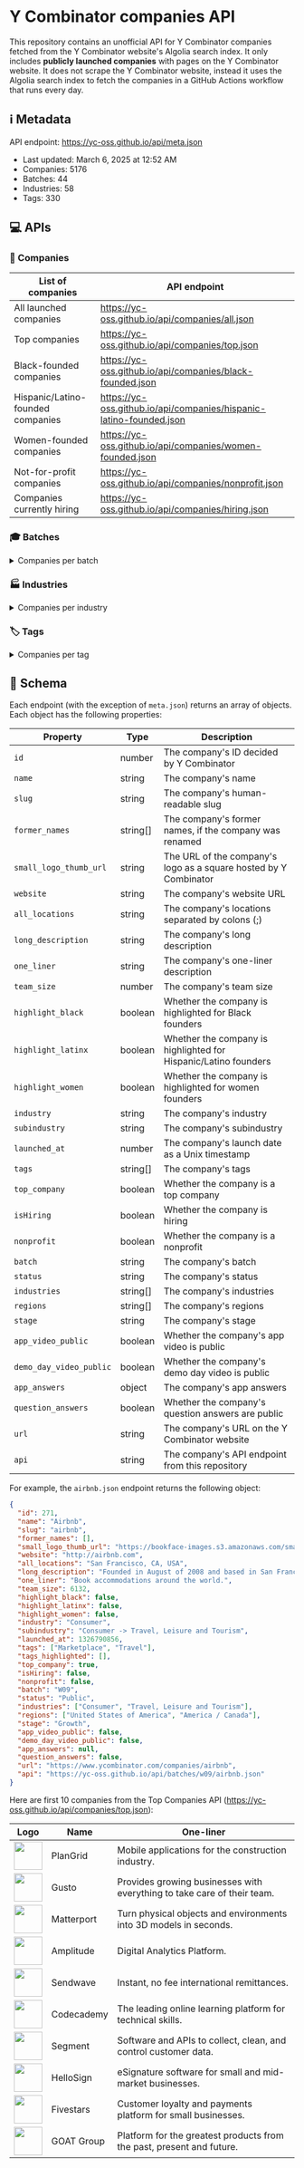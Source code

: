 # Y Combinator companies API

This repository contains an unofficial API for Y Combinator companies fetched
from the Y Combinator website's Algolia search index. It only includes
**publicly launched companies** with pages on the Y Combinator website. It does
not scrape the Y Combinator website, instead it uses the Algolia search index to
fetch the companies in a GitHub Actions workflow that runs every day.

<!--start generated readme-->

## ℹ️ Metadata

API endpoint: https://yc-oss.github.io/api/meta.json

- Last updated: March 6, 2025 at 12:52 AM
- Companies: 5176
- Batches: 44
- Industries: 58
- Tags: 330

## 💻 APIs

### 🏢 Companies

| List of companies                 | API endpoint                                                        |
| --------------------------------- | ------------------------------------------------------------------- |
| All launched companies            | https://yc-oss.github.io/api/companies/all.json                     |
| Top companies                     | https://yc-oss.github.io/api/companies/top.json                     |
| Black-founded companies           | https://yc-oss.github.io/api/companies/black-founded.json           |
| Hispanic/Latino-founded companies | https://yc-oss.github.io/api/companies/hispanic-latino-founded.json |
| Women-founded companies           | https://yc-oss.github.io/api/companies/women-founded.json           |
| Not-for-profit companies          | https://yc-oss.github.io/api/companies/nonprofit.json               |
| Companies currently hiring        | https://yc-oss.github.io/api/companies/hiring.json                  |

### 🎓 Batches

<details>
<summary>Companies per batch</summary>

| Batch       | Count | API endpoint                                          |
| ----------- | ----- | ----------------------------------------------------- |
| W25         | 164   | https://yc-oss.github.io/api/batches/w25.json         |
| X25         | 1     | https://yc-oss.github.io/api/batches/x25.json         |
| W24         | 252   | https://yc-oss.github.io/api/batches/w24.json         |
| S24         | 253   | https://yc-oss.github.io/api/batches/s24.json         |
| F24         | 95    | https://yc-oss.github.io/api/batches/f24.json         |
| W23         | 275   | https://yc-oss.github.io/api/batches/w23.json         |
| S23         | 219   | https://yc-oss.github.io/api/batches/s23.json         |
| W22         | 399   | https://yc-oss.github.io/api/batches/w22.json         |
| S22         | 236   | https://yc-oss.github.io/api/batches/s22.json         |
| W21         | 336   | https://yc-oss.github.io/api/batches/w21.json         |
| S21         | 391   | https://yc-oss.github.io/api/batches/s21.json         |
| W20         | 229   | https://yc-oss.github.io/api/batches/w20.json         |
| S20         | 208   | https://yc-oss.github.io/api/batches/s20.json         |
| S19         | 174   | https://yc-oss.github.io/api/batches/s19.json         |
| W19         | 194   | https://yc-oss.github.io/api/batches/w19.json         |
| W18         | 147   | https://yc-oss.github.io/api/batches/w18.json         |
| S18         | 131   | https://yc-oss.github.io/api/batches/s18.json         |
| S17         | 125   | https://yc-oss.github.io/api/batches/s17.json         |
| W17         | 116   | https://yc-oss.github.io/api/batches/w17.json         |
| W16         | 122   | https://yc-oss.github.io/api/batches/w16.json         |
| S16         | 102   | https://yc-oss.github.io/api/batches/s16.json         |
| W15         | 111   | https://yc-oss.github.io/api/batches/w15.json         |
| S15         | 105   | https://yc-oss.github.io/api/batches/s15.json         |
| W14         | 74    | https://yc-oss.github.io/api/batches/w14.json         |
| S14         | 80    | https://yc-oss.github.io/api/batches/s14.json         |
| W13         | 46    | https://yc-oss.github.io/api/batches/w13.json         |
| S13         | 52    | https://yc-oss.github.io/api/batches/s13.json         |
| W12         | 66    | https://yc-oss.github.io/api/batches/w12.json         |
| S12         | 83    | https://yc-oss.github.io/api/batches/s12.json         |
| S11         | 60    | https://yc-oss.github.io/api/batches/s11.json         |
| W11         | 45    | https://yc-oss.github.io/api/batches/w11.json         |
| S10         | 36    | https://yc-oss.github.io/api/batches/s10.json         |
| W10         | 27    | https://yc-oss.github.io/api/batches/w10.json         |
| S09         | 26    | https://yc-oss.github.io/api/batches/s09.json         |
| W09         | 16    | https://yc-oss.github.io/api/batches/w09.json         |
| S08         | 22    | https://yc-oss.github.io/api/batches/s08.json         |
| W08         | 21    | https://yc-oss.github.io/api/batches/w08.json         |
| S07         | 19    | https://yc-oss.github.io/api/batches/s07.json         |
| W07         | 13    | https://yc-oss.github.io/api/batches/w07.json         |
| S06         | 11    | https://yc-oss.github.io/api/batches/s06.json         |
| W06         | 7     | https://yc-oss.github.io/api/batches/w06.json         |
| S05         | 8     | https://yc-oss.github.io/api/batches/s05.json         |
| IK12        | 76    | https://yc-oss.github.io/api/batches/ik12.json        |
| Unspecified | 3     | https://yc-oss.github.io/api/batches/unspecified.json |

</details>

### 🏭 Industries

<details>
<summary>Companies per industry</summary>

| Industry                        | Count | API endpoint                                                                |
| ------------------------------- | ----- | --------------------------------------------------------------------------- |
| Agriculture                     | 28    | https://yc-oss.github.io/api/industries/agriculture.json                    |
| Analytics                       | 117   | https://yc-oss.github.io/api/industries/analytics.json                      |
| Apparel and Cosmetics           | 49    | https://yc-oss.github.io/api/industries/apparel-and-cosmetics.json          |
| Asset Management                | 49    | https://yc-oss.github.io/api/industries/asset-management.json               |
| Automotive                      | 20    | https://yc-oss.github.io/api/industries/automotive.json                     |
| Aviation and Space              | 51    | https://yc-oss.github.io/api/industries/aviation-and-space.json             |
| B2B                             | 2482  | https://yc-oss.github.io/api/industries/b2b.json                            |
| Banking and Exchange            | 73    | https://yc-oss.github.io/api/industries/banking-and-exchange.json           |
| Climate                         | 55    | https://yc-oss.github.io/api/industries/climate.json                        |
| Construction                    | 42    | https://yc-oss.github.io/api/industries/construction.json                   |
| Consumer                        | 817   | https://yc-oss.github.io/api/industries/consumer.json                       |
| Consumer Electronics            | 38    | https://yc-oss.github.io/api/industries/consumer-electronics.json           |
| Consumer Finance                | 79    | https://yc-oss.github.io/api/industries/consumer-finance.json               |
| Consumer Health and Wellness    | 111   | https://yc-oss.github.io/api/industries/consumer-health-and-wellness.json   |
| Content                         | 107   | https://yc-oss.github.io/api/industries/content.json                        |
| Credit and Lending              | 71    | https://yc-oss.github.io/api/industries/credit-and-lending.json             |
| Diagnostics                     | 53    | https://yc-oss.github.io/api/industries/diagnostics.json                    |
| Drones                          | 18    | https://yc-oss.github.io/api/industries/drones.json                         |
| Drug Discovery and Delivery     | 46    | https://yc-oss.github.io/api/industries/drug-discovery-and-delivery.json    |
| Education                       | 196   | https://yc-oss.github.io/api/industries/education.json                      |
| Energy                          | 36    | https://yc-oss.github.io/api/industries/energy.json                         |
| Engineering, Product and Design | 521   | https://yc-oss.github.io/api/industries/engineering-product-and-design.json |
| Finance and Accounting          | 114   | https://yc-oss.github.io/api/industries/finance-and-accounting.json         |
| Fintech                         | 579   | https://yc-oss.github.io/api/industries/fintech.json                        |
| Food and Beverage               | 95    | https://yc-oss.github.io/api/industries/food-and-beverage.json              |
| Gaming                          | 68    | https://yc-oss.github.io/api/industries/gaming.json                         |
| Government                      | 38    | https://yc-oss.github.io/api/industries/government.json                     |
| Healthcare                      | 611   | https://yc-oss.github.io/api/industries/healthcare.json                     |
| Healthcare IT                   | 124   | https://yc-oss.github.io/api/industries/healthcare-it.json                  |
| Healthcare Services             | 67    | https://yc-oss.github.io/api/industries/healthcare-services.json            |
| Home and Personal               | 129   | https://yc-oss.github.io/api/industries/home-and-personal.json              |
| Housing and Real Estate         | 79    | https://yc-oss.github.io/api/industries/housing-and-real-estate.json        |
| Human Resources                 | 84    | https://yc-oss.github.io/api/industries/human-resources.json                |
| Industrial Bio                  | 32    | https://yc-oss.github.io/api/industries/industrial-bio.json                 |
| Industrials                     | 294   | https://yc-oss.github.io/api/industries/industrials.json                    |
| Infrastructure                  | 222   | https://yc-oss.github.io/api/industries/infrastructure.json                 |
| Insurance                       | 46    | https://yc-oss.github.io/api/industries/insurance.json                      |
| Job and Career Services         | 17    | https://yc-oss.github.io/api/industries/job-and-career-services.json        |
| Legal                           | 36    | https://yc-oss.github.io/api/industries/legal.json                          |
| Manufacturing and Robotics      | 71    | https://yc-oss.github.io/api/industries/manufacturing-and-robotics.json     |
| Marketing                       | 141   | https://yc-oss.github.io/api/industries/marketing.json                      |
| Medical Devices                 | 43    | https://yc-oss.github.io/api/industries/medical-devices.json                |
| Office Management               | 25    | https://yc-oss.github.io/api/industries/office-management.json              |
| Operations                      | 119   | https://yc-oss.github.io/api/industries/operations.json                     |
| Payments                        | 117   | https://yc-oss.github.io/api/industries/payments.json                       |
| Productivity                    | 197   | https://yc-oss.github.io/api/industries/productivity.json                   |
| Real Estate and Construction    | 140   | https://yc-oss.github.io/api/industries/real-estate-and-construction.json   |
| Recruiting and Talent           | 70    | https://yc-oss.github.io/api/industries/recruiting-and-talent.json          |
| Retail                          | 125   | https://yc-oss.github.io/api/industries/retail.json                         |
| Sales                           | 121   | https://yc-oss.github.io/api/industries/sales.json                          |
| Security                        | 91    | https://yc-oss.github.io/api/industries/security.json                       |
| Social                          | 112   | https://yc-oss.github.io/api/industries/social.json                         |
| Supply Chain and Logistics      | 119   | https://yc-oss.github.io/api/industries/supply-chain-and-logistics.json     |
| Therapeutics                    | 64    | https://yc-oss.github.io/api/industries/therapeutics.json                   |
| Transportation Services         | 26    | https://yc-oss.github.io/api/industries/transportation-services.json        |
| Travel, Leisure and Tourism     | 32    | https://yc-oss.github.io/api/industries/travel-leisure-and-tourism.json     |
| Unspecified                     | 19    | https://yc-oss.github.io/api/industries/unspecified.json                    |
| Virtual and Augmented Reality   | 23    | https://yc-oss.github.io/api/industries/virtual-and-augmented-reality.json  |

</details>

### 🏷️ Tags

<details>
<summary>Companies per tag</summary>

| Tag                                                    | Count | API endpoint                                                                                 |
| ------------------------------------------------------ | ----- | -------------------------------------------------------------------------------------------- |
| 3D Printed Foods                                       | 1     | https://yc-oss.github.io/api/tags/3d-printed-foods.json                                      |
| 3D Printing                                            | 9     | https://yc-oss.github.io/api/tags/3d-printing.json                                           |
| Advanced Materials                                     | 4     | https://yc-oss.github.io/api/tags/advanced-materials.json                                    |
| Advertising                                            | 30    | https://yc-oss.github.io/api/tags/advertising.json                                           |
| Aerospace                                              | 30    | https://yc-oss.github.io/api/tags/aerospace.json                                             |
| Agriculture                                            | 31    | https://yc-oss.github.io/api/tags/agriculture.json                                           |
| AI                                                     | 540   | https://yc-oss.github.io/api/tags/ai.json                                                    |
| AI Assistant                                           | 121   | https://yc-oss.github.io/api/tags/ai-assistant.json                                          |
| AI-Enhanced Learning                                   | 43    | https://yc-oss.github.io/api/tags/ai-enhanced-learning.json                                  |
| AI-powered Drug Discovery                              | 36    | https://yc-oss.github.io/api/tags/ai-powered-drug-discovery.json                             |
| AIOps                                                  | 44    | https://yc-oss.github.io/api/tags/aiops.json                                                 |
| Air Taxis                                              | 5     | https://yc-oss.github.io/api/tags/air-taxis.json                                             |
| Airlines                                               | 3     | https://yc-oss.github.io/api/tags/airlines.json                                              |
| Airplanes                                              | 11    | https://yc-oss.github.io/api/tags/airplanes.json                                             |
| Alternative Battery Tech                               | 2     | https://yc-oss.github.io/api/tags/alternative-battery-tech.json                              |
| Alternative Fuels                                      | 1     | https://yc-oss.github.io/api/tags/alternative-fuels.json                                     |
| Analytics                                              | 177   | https://yc-oss.github.io/api/tags/analytics.json                                             |
| Anti-Aging                                             | 7     | https://yc-oss.github.io/api/tags/anti-aging.json                                            |
| API                                                    | 144   | https://yc-oss.github.io/api/tags/api.json                                                   |
| APIs                                                   | 6     | https://yc-oss.github.io/api/tags/apis.json                                                  |
| Apparel                                                | 4     | https://yc-oss.github.io/api/tags/apparel.json                                               |
| AR                                                     | 5     | https://yc-oss.github.io/api/tags/ar.json                                                    |
| Architecture                                           | 3     | https://yc-oss.github.io/api/tags/architecture.json                                          |
| Art Trading Platforms                                  | 2     | https://yc-oss.github.io/api/tags/art-trading-platforms.json                                 |
| Artificial Intelligence                                | 662   | https://yc-oss.github.io/api/tags/artificial-intelligence.json                               |
| Assistive Tech                                         | 7     | https://yc-oss.github.io/api/tags/assistive-tech.json                                        |
| Augmented Reality                                      | 20    | https://yc-oss.github.io/api/tags/augmented-reality.json                                     |
| Auto Commerce                                          | 6     | https://yc-oss.github.io/api/tags/auto-commerce.json                                         |
| Automation                                             | 62    | https://yc-oss.github.io/api/tags/automation.json                                            |
| Automotive                                             | 18    | https://yc-oss.github.io/api/tags/automotive.json                                            |
| Autonomous Delivery                                    | 10    | https://yc-oss.github.io/api/tags/autonomous-delivery.json                                   |
| Autonomous Trucking                                    | 12    | https://yc-oss.github.io/api/tags/autonomous-trucking.json                                   |
| B2B                                                    | 1001  | https://yc-oss.github.io/api/tags/b2b.json                                                   |
| Banking as a Service                                   | 25    | https://yc-oss.github.io/api/tags/banking-as-a-service.json                                  |
| Batteryless IoT Sensors                                | 1     | https://yc-oss.github.io/api/tags/batteryless-iot-sensors.json                               |
| Beauty                                                 | 10    | https://yc-oss.github.io/api/tags/beauty.json                                                |
| Big Data                                               | 24    | https://yc-oss.github.io/api/tags/big-data.json                                              |
| Billing                                                | 7     | https://yc-oss.github.io/api/tags/billing.json                                               |
| Biometrics                                             | 6     | https://yc-oss.github.io/api/tags/biometrics.json                                            |
| Bioplastic                                             | 3     | https://yc-oss.github.io/api/tags/bioplastic.json                                            |
| Biotech                                                | 127   | https://yc-oss.github.io/api/tags/biotech.json                                               |
| Biotechnology                                          | 10    | https://yc-oss.github.io/api/tags/biotechnology.json                                         |
| Blockchain                                             | 2     | https://yc-oss.github.io/api/tags/blockchain.json                                            |
| Booking                                                | 2     | https://yc-oss.github.io/api/tags/booking.json                                               |
| Calendar                                               | 7     | https://yc-oss.github.io/api/tags/calendar.json                                              |
| Call Center                                            | 6     | https://yc-oss.github.io/api/tags/call-center.json                                           |
| Cannabis                                               | 7     | https://yc-oss.github.io/api/tags/cannabis.json                                              |
| Carbon Capture and Removal                             | 14    | https://yc-oss.github.io/api/tags/carbon-capture-and-removal.json                            |
| Careers                                                | 4     | https://yc-oss.github.io/api/tags/careers.json                                               |
| Cashierless Checkout                                   | 5     | https://yc-oss.github.io/api/tags/cashierless-checkout.json                                  |
| Cell Therapy                                           | 5     | https://yc-oss.github.io/api/tags/cell-therapy.json                                          |
| Cellular Agriculture                                   | 6     | https://yc-oss.github.io/api/tags/cellular-agriculture.json                                  |
| Chat                                                   | 3     | https://yc-oss.github.io/api/tags/chat.json                                                  |
| Chatbot                                                | 7     | https://yc-oss.github.io/api/tags/chatbot.json                                               |
| Chatbots                                               | 2     | https://yc-oss.github.io/api/tags/chatbots.json                                              |
| China                                                  | 3     | https://yc-oss.github.io/api/tags/china.json                                                 |
| Civic Tech                                             | 9     | https://yc-oss.github.io/api/tags/civic-tech.json                                            |
| Clean Meat                                             | 1     | https://yc-oss.github.io/api/tags/clean-meat.json                                            |
| Climate                                                | 159   | https://yc-oss.github.io/api/tags/climate.json                                               |
| ClimateTech                                            | 33    | https://yc-oss.github.io/api/tags/climatetech.json                                           |
| Cloud Computing                                        | 38    | https://yc-oss.github.io/api/tags/cloud-computing.json                                       |
| Cloud Gaming                                           | 3     | https://yc-oss.github.io/api/tags/cloud-gaming.json                                          |
| Cloud Workload Protection                              | 5     | https://yc-oss.github.io/api/tags/cloud-workload-protection.json                             |
| Coding Bootcamps                                       | 2     | https://yc-oss.github.io/api/tags/coding-bootcamps.json                                      |
| Collaboration                                          | 48    | https://yc-oss.github.io/api/tags/collaboration.json                                         |
| Commercial Space Launch                                | 8     | https://yc-oss.github.io/api/tags/commercial-space-launch.json                               |
| Community                                              | 62    | https://yc-oss.github.io/api/tags/community.json                                             |
| Compliance                                             | 61    | https://yc-oss.github.io/api/tags/compliance.json                                            |
| Computational Storage                                  | 1     | https://yc-oss.github.io/api/tags/computational-storage.json                                 |
| Computer Vision                                        | 67    | https://yc-oss.github.io/api/tags/computer-vision.json                                       |
| Construction                                           | 63    | https://yc-oss.github.io/api/tags/construction.json                                          |
| Consumer                                               | 192   | https://yc-oss.github.io/api/tags/consumer.json                                              |
| Consumer Finance                                       | 21    | https://yc-oss.github.io/api/tags/consumer-finance.json                                      |
| Consumer Health Services                               | 101   | https://yc-oss.github.io/api/tags/consumer-health-services.json                              |
| Consumer Products                                      | 11    | https://yc-oss.github.io/api/tags/consumer-products.json                                     |
| Conversational AI                                      | 33    | https://yc-oss.github.io/api/tags/conversational-ai.json                                     |
| Conversational Banking                                 | 2     | https://yc-oss.github.io/api/tags/conversational-banking.json                                |
| COVID-19                                               | 4     | https://yc-oss.github.io/api/tags/covid-19.json                                              |
| Creator Economy                                        | 28    | https://yc-oss.github.io/api/tags/creator-economy.json                                       |
| CRISPR                                                 | 3     | https://yc-oss.github.io/api/tags/crispr.json                                                |
| CRM                                                    | 16    | https://yc-oss.github.io/api/tags/crm.json                                                   |
| Crowdfunding                                           | 10    | https://yc-oss.github.io/api/tags/crowdfunding.json                                          |
| Crowdsourcing                                          | 3     | https://yc-oss.github.io/api/tags/crowdsourcing.json                                         |
| Crypto / Web3                                          | 93    | https://yc-oss.github.io/api/tags/crypto-web3.json                                           |
| Cryptocurrency                                         | 7     | https://yc-oss.github.io/api/tags/cryptocurrency.json                                        |
| Cryptography                                           | 3     | https://yc-oss.github.io/api/tags/cryptography.json                                          |
| Cultivated Meat                                        | 2     | https://yc-oss.github.io/api/tags/cultivated-meat.json                                       |
| Culture                                                | 2     | https://yc-oss.github.io/api/tags/culture.json                                               |
| Cultured Meat                                          | 3     | https://yc-oss.github.io/api/tags/cultured-meat.json                                         |
| Customer Service                                       | 19    | https://yc-oss.github.io/api/tags/customer-service.json                                      |
| Customer Success                                       | 26    | https://yc-oss.github.io/api/tags/customer-success.json                                      |
| Customer Support                                       | 33    | https://yc-oss.github.io/api/tags/customer-support.json                                      |
| Customization                                          | 2     | https://yc-oss.github.io/api/tags/customization.json                                         |
| Cyber Insurance                                        | 1     | https://yc-oss.github.io/api/tags/cyber-insurance.json                                       |
| Cybersecurity                                          | 31    | https://yc-oss.github.io/api/tags/cybersecurity.json                                         |
| DAO                                                    | 4     | https://yc-oss.github.io/api/tags/dao.json                                                   |
| Data Engineering                                       | 90    | https://yc-oss.github.io/api/tags/data-engineering.json                                      |
| Data Labeling                                          | 10    | https://yc-oss.github.io/api/tags/data-labeling.json                                         |
| Data Science                                           | 29    | https://yc-oss.github.io/api/tags/data-science.json                                          |
| Data Visualization                                     | 32    | https://yc-oss.github.io/api/tags/data-visualization.json                                    |
| Databases                                              | 28    | https://yc-oss.github.io/api/tags/databases.json                                             |
| Dating                                                 | 7     | https://yc-oss.github.io/api/tags/dating.json                                                |
| Deep Learning                                          | 40    | https://yc-oss.github.io/api/tags/deep-learning.json                                         |
| Deepfake Detection                                     | 1     | https://yc-oss.github.io/api/tags/deepfake-detection.json                                    |
| DeFi                                                   | 15    | https://yc-oss.github.io/api/tags/defi.json                                                  |
| Delivery                                               | 54    | https://yc-oss.github.io/api/tags/delivery.json                                              |
| Dental                                                 | 5     | https://yc-oss.github.io/api/tags/dental.json                                                |
| Design                                                 | 23    | https://yc-oss.github.io/api/tags/design.json                                                |
| Design Tools                                           | 59    | https://yc-oss.github.io/api/tags/design-tools.json                                          |
| Developer Tools                                        | 492   | https://yc-oss.github.io/api/tags/developer-tools.json                                       |
| DevOps                                                 | 45    | https://yc-oss.github.io/api/tags/devops.json                                                |
| DevSecOps                                              | 31    | https://yc-oss.github.io/api/tags/devsecops.json                                             |
| Diagnostics                                            | 32    | https://yc-oss.github.io/api/tags/diagnostics.json                                           |
| Digital Freight Brokerage                              | 2     | https://yc-oss.github.io/api/tags/digital-freight-brokerage.json                             |
| Digital Health                                         | 102   | https://yc-oss.github.io/api/tags/digital-health.json                                        |
| Diversity & Inclusion                                  | 5     | https://yc-oss.github.io/api/tags/diversity-and-inclusion.json                               |
| Documents                                              | 32    | https://yc-oss.github.io/api/tags/documents.json                                             |
| Drones                                                 | 21    | https://yc-oss.github.io/api/tags/drones.json                                                |
| Drug Delivery                                          | 6     | https://yc-oss.github.io/api/tags/drug-delivery.json                                         |
| Drug discovery                                         | 31    | https://yc-oss.github.io/api/tags/drug-discovery.json                                        |
| E-Commerce                                             | 45    | https://yc-oss.github.io/api/tags/e-commerce.json                                            |
| Edge Computing Semiconductors                          | 3     | https://yc-oss.github.io/api/tags/edge-computing-semiconductors.json                         |
| Edtech                                                 | 17    | https://yc-oss.github.io/api/tags/edtech.json                                                |
| Education                                              | 174   | https://yc-oss.github.io/api/tags/education.json                                             |
| eLearning                                              | 49    | https://yc-oss.github.io/api/tags/elearning.json                                             |
| Election Tech                                          | 2     | https://yc-oss.github.io/api/tags/election-tech.json                                         |
| Electric Vehicles                                      | 24    | https://yc-oss.github.io/api/tags/electric-vehicles.json                                     |
| Electronics                                            | 7     | https://yc-oss.github.io/api/tags/electronics.json                                           |
| Email                                                  | 24    | https://yc-oss.github.io/api/tags/email.json                                                 |
| Emerging Markets                                       | 8     | https://yc-oss.github.io/api/tags/emerging-markets.json                                      |
| Energy                                                 | 33    | https://yc-oss.github.io/api/tags/energy.json                                                |
| Energy Storage                                         | 13    | https://yc-oss.github.io/api/tags/energy-storage.json                                        |
| Enterprise                                             | 104   | https://yc-oss.github.io/api/tags/enterprise.json                                            |
| Enterprise Software                                    | 87    | https://yc-oss.github.io/api/tags/enterprise-software.json                                   |
| Entertainment                                          | 47    | https://yc-oss.github.io/api/tags/entertainment.json                                         |
| eSports                                                | 4     | https://yc-oss.github.io/api/tags/esports.json                                               |
| Fashion                                                | 21    | https://yc-oss.github.io/api/tags/fashion.json                                               |
| Feedback                                               | 7     | https://yc-oss.github.io/api/tags/feedback.json                                              |
| Femtech                                                | 6     | https://yc-oss.github.io/api/tags/femtech.json                                               |
| Fertility Tech                                         | 8     | https://yc-oss.github.io/api/tags/fertility-tech.json                                        |
| Finance                                                | 72    | https://yc-oss.github.io/api/tags/finance.json                                               |
| FinOps                                                 | 29    | https://yc-oss.github.io/api/tags/finops.json                                                |
| Fintech                                                | 688   | https://yc-oss.github.io/api/tags/fintech.json                                               |
| Fitness                                                | 19    | https://yc-oss.github.io/api/tags/fitness.json                                               |
| Food                                                   | 7     | https://yc-oss.github.io/api/tags/food.json                                                  |
| Food & Beverage                                        | 25    | https://yc-oss.github.io/api/tags/food-and-beverage.json                                     |
| Food Service Robots & Machines                         | 10    | https://yc-oss.github.io/api/tags/food-service-robots-and-machines.json                      |
| Food Tech                                              | 49    | https://yc-oss.github.io/api/tags/food-tech.json                                             |
| Fraud Detection                                        | 8     | https://yc-oss.github.io/api/tags/fraud-detection.json                                       |
| Fraud Prevention                                       | 5     | https://yc-oss.github.io/api/tags/fraud-prevention.json                                      |
| Fundraising                                            | 3     | https://yc-oss.github.io/api/tags/fundraising.json                                           |
| Furniture                                              | 7     | https://yc-oss.github.io/api/tags/furniture.json                                             |
| Fusion Energy                                          | 2     | https://yc-oss.github.io/api/tags/fusion-energy.json                                         |
| Gaming                                                 | 84    | https://yc-oss.github.io/api/tags/gaming.json                                                |
| Gardening                                              | 2     | https://yc-oss.github.io/api/tags/gardening.json                                             |
| Gene Therapy                                           | 14    | https://yc-oss.github.io/api/tags/gene-therapy.json                                          |
| Generative AI                                          | 269   | https://yc-oss.github.io/api/tags/generative-ai.json                                         |
| Genetic Engineering                                    | 3     | https://yc-oss.github.io/api/tags/genetic-engineering.json                                   |
| Genomics                                               | 27    | https://yc-oss.github.io/api/tags/genomics.json                                              |
| Geographic Information System                          | 4     | https://yc-oss.github.io/api/tags/geographic-information-system.json                         |
| Ghost Kitchens                                         | 11    | https://yc-oss.github.io/api/tags/ghost-kitchens.json                                        |
| GovTech                                                | 43    | https://yc-oss.github.io/api/tags/govtech.json                                               |
| GraphQL                                                | 3     | https://yc-oss.github.io/api/tags/graphql.json                                               |
| Grocery                                                | 29    | https://yc-oss.github.io/api/tags/grocery.json                                               |
| Hard Tech                                              | 81    | https://yc-oss.github.io/api/tags/hard-tech.json                                             |
| Hardware                                               | 108   | https://yc-oss.github.io/api/tags/hardware.json                                              |
| Health & Wellness                                      | 36    | https://yc-oss.github.io/api/tags/health-and-wellness.json                                   |
| Health Insurance                                       | 26    | https://yc-oss.github.io/api/tags/health-insurance.json                                      |
| Health Tech                                            | 164   | https://yc-oss.github.io/api/tags/health-tech.json                                           |
| Healthcare                                             | 189   | https://yc-oss.github.io/api/tags/healthcare.json                                            |
| Healthcare IT                                          | 27    | https://yc-oss.github.io/api/tags/healthcare-it.json                                         |
| Home Automation                                        | 3     | https://yc-oss.github.io/api/tags/home-automation.json                                       |
| Home Services                                          | 7     | https://yc-oss.github.io/api/tags/home-services.json                                         |
| Housing                                                | 19    | https://yc-oss.github.io/api/tags/housing.json                                               |
| HR Tech                                                | 69    | https://yc-oss.github.io/api/tags/hr-tech.json                                               |
| Human Resources                                        | 21    | https://yc-oss.github.io/api/tags/human-resources.json                                       |
| Hydrogen Energy                                        | 3     | https://yc-oss.github.io/api/tags/hydrogen-energy.json                                       |
| Identity                                               | 15    | https://yc-oss.github.io/api/tags/identity.json                                              |
| Immigration                                            | 5     | https://yc-oss.github.io/api/tags/immigration.json                                           |
| Income Share Agreements                                | 4     | https://yc-oss.github.io/api/tags/income-share-agreements.json                               |
| India                                                  | 38    | https://yc-oss.github.io/api/tags/india.json                                                 |
| Indoor Mapping                                         | 3     | https://yc-oss.github.io/api/tags/indoor-mapping.json                                        |
| Industrial                                             | 11    | https://yc-oss.github.io/api/tags/industrial.json                                            |
| Industrial Workplace Safety                            | 4     | https://yc-oss.github.io/api/tags/industrial-workplace-safety.json                           |
| Infrastructure                                         | 73    | https://yc-oss.github.io/api/tags/infrastructure.json                                        |
| Insurance                                              | 66    | https://yc-oss.github.io/api/tags/insurance.json                                             |
| International                                          | 7     | https://yc-oss.github.io/api/tags/international.json                                         |
| Investing                                              | 51    | https://yc-oss.github.io/api/tags/investing.json                                             |
| Investments                                            | 7     | https://yc-oss.github.io/api/tags/investments.json                                           |
| IoT                                                    | 45    | https://yc-oss.github.io/api/tags/iot.json                                                   |
| IoT Security                                           | 1     | https://yc-oss.github.io/api/tags/iot-security.json                                          |
| Kids                                                   | 9     | https://yc-oss.github.io/api/tags/kids.json                                                  |
| Kubernetes                                             | 15    | https://yc-oss.github.io/api/tags/kubernetes.json                                            |
| Lab-on-a-chip                                          | 1     | https://yc-oss.github.io/api/tags/lab-on-a-chip.json                                         |
| Latin America                                          | 21    | https://yc-oss.github.io/api/tags/latin-america.json                                         |
| Legal                                                  | 25    | https://yc-oss.github.io/api/tags/legal.json                                                 |
| LegalTech                                              | 45    | https://yc-oss.github.io/api/tags/legaltech.json                                             |
| Lending                                                | 18    | https://yc-oss.github.io/api/tags/lending.json                                               |
| Lidar                                                  | 1     | https://yc-oss.github.io/api/tags/lidar.json                                                 |
| Live                                                   | 5     | https://yc-oss.github.io/api/tags/live.json                                                  |
| Location-based                                         | 3     | https://yc-oss.github.io/api/tags/location-based.json                                        |
| Logistics                                              | 111   | https://yc-oss.github.io/api/tags/logistics.json                                             |
| Machine Learning                                       | 229   | https://yc-oss.github.io/api/tags/machine-learning.json                                      |
| Manufacturing                                          | 57    | https://yc-oss.github.io/api/tags/manufacturing.json                                         |
| Maritime                                               | 2     | https://yc-oss.github.io/api/tags/maritime.json                                              |
| Market Research                                        | 13    | https://yc-oss.github.io/api/tags/market-research.json                                       |
| Marketing                                              | 73    | https://yc-oss.github.io/api/tags/marketing.json                                             |
| Marketplace                                            | 307   | https://yc-oss.github.io/api/tags/marketplace.json                                           |
| Media                                                  | 39    | https://yc-oss.github.io/api/tags/media.json                                                 |
| Medical Devices                                        | 67    | https://yc-oss.github.io/api/tags/medical-devices.json                                       |
| Medical Robotics                                       | 4     | https://yc-oss.github.io/api/tags/medical-robotics.json                                      |
| Mental Health                                          | 10    | https://yc-oss.github.io/api/tags/mental-health.json                                         |
| Mental Health Tech                                     | 41    | https://yc-oss.github.io/api/tags/mental-health-tech.json                                    |
| Messaging                                              | 44    | https://yc-oss.github.io/api/tags/messaging.json                                             |
| Metaverse                                              | 8     | https://yc-oss.github.io/api/tags/metaverse.json                                             |
| Microfluidics                                          | 5     | https://yc-oss.github.io/api/tags/microfluidics.json                                         |
| Microinsurance                                         | 3     | https://yc-oss.github.io/api/tags/microinsurance.json                                        |
| Mining                                                 | 4     | https://yc-oss.github.io/api/tags/mining.json                                                |
| ML                                                     | 12    | https://yc-oss.github.io/api/tags/ml.json                                                    |
| Mobility                                               | 11    | https://yc-oss.github.io/api/tags/mobility.json                                              |
| Monitoring                                             | 9     | https://yc-oss.github.io/api/tags/monitoring.json                                            |
| Music                                                  | 21    | https://yc-oss.github.io/api/tags/music.json                                                 |
| Nanomedicine                                           | 5     | https://yc-oss.github.io/api/tags/nanomedicine.json                                          |
| Nanosensors                                            | 4     | https://yc-oss.github.io/api/tags/nanosensors.json                                           |
| Nanotechnology                                         | 10    | https://yc-oss.github.io/api/tags/nanotechnology.json                                        |
| Navigation                                             | 2     | https://yc-oss.github.io/api/tags/navigation.json                                            |
| Neobank                                                | 48    | https://yc-oss.github.io/api/tags/neobank.json                                               |
| Networks                                               | 3     | https://yc-oss.github.io/api/tags/networks.json                                              |
| Neurotechnology                                        | 14    | https://yc-oss.github.io/api/tags/neurotechnology.json                                       |
| Next-gen Network Security                              | 5     | https://yc-oss.github.io/api/tags/next-gen-network-security.json                             |
| NFT                                                    | 5     | https://yc-oss.github.io/api/tags/nft.json                                                   |
| NLP                                                    | 24    | https://yc-oss.github.io/api/tags/nlp.json                                                   |
| No-code                                                | 27    | https://yc-oss.github.io/api/tags/no-code.json                                               |
| Nonprofit                                              | 27    | https://yc-oss.github.io/api/tags/nonprofit.json                                             |
| Note-taking                                            | 6     | https://yc-oss.github.io/api/tags/note-taking.json                                           |
| Notifications                                          | 2     | https://yc-oss.github.io/api/tags/notifications.json                                         |
| Oncology                                               | 20    | https://yc-oss.github.io/api/tags/oncology.json                                              |
| Open Source                                            | 154   | https://yc-oss.github.io/api/tags/open-source.json                                           |
| Operations                                             | 23    | https://yc-oss.github.io/api/tags/operations.json                                            |
| Payments                                               | 135   | https://yc-oss.github.io/api/tags/payments.json                                              |
| Payroll                                                | 15    | https://yc-oss.github.io/api/tags/payroll.json                                               |
| Pediatrics                                             | 3     | https://yc-oss.github.io/api/tags/pediatrics.json                                            |
| Personalization                                        | 7     | https://yc-oss.github.io/api/tags/personalization.json                                       |
| Plant-based Meat                                       | 2     | https://yc-oss.github.io/api/tags/plant-based-meat.json                                      |
| Podcasts                                               | 8     | https://yc-oss.github.io/api/tags/podcasts.json                                              |
| Primary Care                                           | 8     | https://yc-oss.github.io/api/tags/primary-care.json                                          |
| Privacy                                                | 16    | https://yc-oss.github.io/api/tags/privacy.json                                               |
| Procurement                                            | 13    | https://yc-oss.github.io/api/tags/procurement.json                                           |
| Productivity                                           | 139   | https://yc-oss.github.io/api/tags/productivity.json                                          |
| Proptech                                               | 86    | https://yc-oss.github.io/api/tags/proptech.json                                              |
| Psychedelics                                           | 2     | https://yc-oss.github.io/api/tags/psychedelics.json                                          |
| Quantum Computing                                      | 4     | https://yc-oss.github.io/api/tags/quantum-computing.json                                     |
| Radar                                                  | 2     | https://yc-oss.github.io/api/tags/radar.json                                                 |
| Real Estate                                            | 75    | https://yc-oss.github.io/api/tags/real-estate.json                                           |
| Recommendation System                                  | 4     | https://yc-oss.github.io/api/tags/recommendation-system.json                                 |
| Recruiting                                             | 60    | https://yc-oss.github.io/api/tags/recruiting.json                                            |
| Referrals                                              | 2     | https://yc-oss.github.io/api/tags/referrals.json                                             |
| Regtech                                                | 14    | https://yc-oss.github.io/api/tags/regtech.json                                               |
| Reinforcement Learning                                 | 11    | https://yc-oss.github.io/api/tags/reinforcement-learning.json                                |
| Remittances                                            | 4     | https://yc-oss.github.io/api/tags/remittances.json                                           |
| Remote                                                 | 7     | https://yc-oss.github.io/api/tags/remote.json                                                |
| Remote Work                                            | 18    | https://yc-oss.github.io/api/tags/remote-work.json                                           |
| Renewable Energy                                       | 16    | https://yc-oss.github.io/api/tags/renewable-energy.json                                      |
| Restaurant Tech                                        | 10    | https://yc-oss.github.io/api/tags/restaurant-tech.json                                       |
| Retail                                                 | 48    | https://yc-oss.github.io/api/tags/retail.json                                                |
| Retail Tech                                            | 20    | https://yc-oss.github.io/api/tags/retail-tech.json                                           |
| Reviews                                                | 3     | https://yc-oss.github.io/api/tags/reviews.json                                               |
| Ridesharing                                            | 3     | https://yc-oss.github.io/api/tags/ridesharing.json                                           |
| Robotic Process Automation                             | 25    | https://yc-oss.github.io/api/tags/robotic-process-automation.json                            |
| Robotic Surgery                                        | 2     | https://yc-oss.github.io/api/tags/robotic-surgery.json                                       |
| Robotics                                               | 71    | https://yc-oss.github.io/api/tags/robotics.json                                              |
| Rocketry                                               | 3     | https://yc-oss.github.io/api/tags/rocketry.json                                              |
| SaaS                                                   | 1086  | https://yc-oss.github.io/api/tags/saas.json                                                  |
| Sales                                                  | 99    | https://yc-oss.github.io/api/tags/sales.json                                                 |
| Sales Enablement                                       | 32    | https://yc-oss.github.io/api/tags/sales-enablement.json                                      |
| Satellites                                             | 19    | https://yc-oss.github.io/api/tags/satellites.json                                            |
| Scheduling                                             | 11    | https://yc-oss.github.io/api/tags/scheduling.json                                            |
| Search                                                 | 19    | https://yc-oss.github.io/api/tags/search.json                                                |
| Security                                               | 83    | https://yc-oss.github.io/api/tags/security.json                                              |
| Security Orchestration, Automation and Response (SOAR) | 1     | https://yc-oss.github.io/api/tags/security-orchestration-automation-and-response-(soar).json |
| Self-Driving Vehicles                                  | 6     | https://yc-oss.github.io/api/tags/self-driving-vehicles.json                                 |
| Semiconductors                                         | 7     | https://yc-oss.github.io/api/tags/semiconductors.json                                        |
| SEO                                                    | 2     | https://yc-oss.github.io/api/tags/seo.json                                                   |
| Skincare                                               | 1     | https://yc-oss.github.io/api/tags/skincare.json                                              |
| Sleep Tech                                             | 8     | https://yc-oss.github.io/api/tags/sleep-tech.json                                            |
| Small Modular Reactors                                 | 2     | https://yc-oss.github.io/api/tags/small-modular-reactors.json                                |
| Smart Clothing                                         | 5     | https://yc-oss.github.io/api/tags/smart-clothing.json                                        |
| Smart Home Assistants                                  | 6     | https://yc-oss.github.io/api/tags/smart-home-assistants.json                                 |
| Smart Locks                                            | 1     | https://yc-oss.github.io/api/tags/smart-locks.json                                           |
| SMB                                                    | 13    | https://yc-oss.github.io/api/tags/smb.json                                                   |
| SMS                                                    | 7     | https://yc-oss.github.io/api/tags/sms.json                                                   |
| Social                                                 | 67    | https://yc-oss.github.io/api/tags/social.json                                                |
| Social Media                                           | 29    | https://yc-oss.github.io/api/tags/social-media.json                                          |
| Social Network                                         | 20    | https://yc-oss.github.io/api/tags/social-network.json                                        |
| Solar Power                                            | 16    | https://yc-oss.github.io/api/tags/solar-power.json                                           |
| Space Exploration                                      | 18    | https://yc-oss.github.io/api/tags/space-exploration.json                                     |
| Speech Recognition                                     | 3     | https://yc-oss.github.io/api/tags/speech-recognition.json                                    |
| Sports Tech                                            | 20    | https://yc-oss.github.io/api/tags/sports-tech.json                                           |
| Stocks                                                 | 4     | https://yc-oss.github.io/api/tags/stocks.json                                                |
| Subscriptions                                          | 40    | https://yc-oss.github.io/api/tags/subscriptions.json                                         |
| Supply Chain                                           | 72    | https://yc-oss.github.io/api/tags/supply-chain.json                                          |
| Sustainability                                         | 14    | https://yc-oss.github.io/api/tags/sustainability.json                                        |
| Sustainable Agriculture                                | 4     | https://yc-oss.github.io/api/tags/sustainable-agriculture.json                               |
| Sustainable Fashion                                    | 9     | https://yc-oss.github.io/api/tags/sustainable-fashion.json                                   |
| Sustainable Tourism                                    | 3     | https://yc-oss.github.io/api/tags/sustainable-tourism.json                                   |
| Swarm Robotics                                         | 1     | https://yc-oss.github.io/api/tags/swarm-robotics.json                                        |
| Synthetic Biology                                      | 30    | https://yc-oss.github.io/api/tags/synthetic-biology.json                                     |
| Talent Acquisition                                     | 5     | https://yc-oss.github.io/api/tags/talent-acquisition.json                                    |
| Team Collaboration                                     | 10    | https://yc-oss.github.io/api/tags/team-collaboration.json                                    |
| Telecommunications                                     | 24    | https://yc-oss.github.io/api/tags/telecommunications.json                                    |
| Telehealth                                             | 25    | https://yc-oss.github.io/api/tags/telehealth.json                                            |
| Telemedicine                                           | 29    | https://yc-oss.github.io/api/tags/telemedicine.json                                          |
| Therapeutics                                           | 44    | https://yc-oss.github.io/api/tags/therapeutics.json                                          |
| Ticketing                                              | 3     | https://yc-oss.github.io/api/tags/ticketing.json                                             |
| Time Series                                            | 4     | https://yc-oss.github.io/api/tags/time-series.json                                           |
| Trading                                                | 6     | https://yc-oss.github.io/api/tags/trading.json                                               |
| Transportation                                         | 39    | https://yc-oss.github.io/api/tags/transportation.json                                        |
| Travel                                                 | 45    | https://yc-oss.github.io/api/tags/travel.json                                                |
| Trust & Safety                                         | 6     | https://yc-oss.github.io/api/tags/trust-and-safety.json                                      |
| Unmanned Vehicle                                       | 3     | https://yc-oss.github.io/api/tags/unmanned-vehicle.json                                      |
| Vertical Farming                                       | 4     | https://yc-oss.github.io/api/tags/vertical-farming.json                                      |
| Video                                                  | 79    | https://yc-oss.github.io/api/tags/video.json                                                 |
| Virtual Reality                                        | 14    | https://yc-oss.github.io/api/tags/virtual-reality.json                                       |
| VR Health                                              | 2     | https://yc-oss.github.io/api/tags/vr-health.json                                             |
| Warehouse Management Tech                              | 15    | https://yc-oss.github.io/api/tags/warehouse-management-tech.json                             |
| Weather                                                | 3     | https://yc-oss.github.io/api/tags/weather.json                                               |
| Web Development                                        | 19    | https://yc-oss.github.io/api/tags/web-development.json                                       |
| Women's Health                                         | 14    | https://yc-oss.github.io/api/tags/women's-health.json                                        |
| Workflow Automation                                    | 54    | https://yc-oss.github.io/api/tags/workflow-automation.json                                   |

</details>
<!--end generated readme-->

## 📀 Schema

Each endpoint (with the exception of `meta.json`) returns an array of objects.
Each object has the following properties:

| Property                | Type     | Description                                                      |
| ----------------------- | -------- | ---------------------------------------------------------------- |
| `id`                    | number   | The company's ID decided by Y Combinator                         |
| `name`                  | string   | The company's name                                               |
| `slug`                  | string   | The company's human-readable slug                                |
| `former_names`          | string[] | The company's former names, if the company was renamed           |
| `small_logo_thumb_url`  | string   | The URL of the company's logo as a square hosted by Y Combinator |
| `website`               | string   | The company's website URL                                        |
| `all_locations`         | string   | The company's locations separated by colons (;)                  |
| `long_description`      | string   | The company's long description                                   |
| `one_liner`             | string   | The company's one-liner description                              |
| `team_size`             | number   | The company's team size                                          |
| `highlight_black`       | boolean  | Whether the company is highlighted for Black founders            |
| `highlight_latinx`      | boolean  | Whether the company is highlighted for Hispanic/Latino founders  |
| `highlight_women`       | boolean  | Whether the company is highlighted for women founders            |
| `industry`              | string   | The company's industry                                           |
| `subindustry`           | string   | The company's subindustry                                        |
| `launched_at`           | number   | The company's launch date as a Unix timestamp                    |
| `tags`                  | string[] | The company's tags                                               |
| `top_company`           | boolean  | Whether the company is a top company                             |
| `isHiring`              | boolean  | Whether the company is hiring                                    |
| `nonprofit`             | boolean  | Whether the company is a nonprofit                               |
| `batch`                 | string   | The company's batch                                              |
| `status`                | string   | The company's status                                             |
| `industries`            | string[] | The company's industries                                         |
| `regions`               | string[] | The company's regions                                            |
| `stage`                 | string   | The company's stage                                              |
| `app_video_public`      | boolean  | Whether the company's app video is public                        |
| `demo_day_video_public` | boolean  | Whether the company's demo day video is public                   |
| `app_answers`           | object   | The company's app answers                                        |
| `question_answers`      | boolean  | Whether the company's question answers are public                |
| `url`                   | string   | The company's URL on the Y Combinator website                    |
| `api`                   | string   | The company's API endpoint from this repository                  |

For example, the `airbnb.json` endpoint returns the following object:

```json
{
  "id": 271,
  "name": "Airbnb",
  "slug": "airbnb",
  "former_names": [],
  "small_logo_thumb_url": "https://bookface-images.s3.amazonaws.com/small_logos/3e9a0092bee2ccf926e650e59c06503ec6b9ee65.png",
  "website": "http://airbnb.com",
  "all_locations": "San Francisco, CA, USA",
  "long_description": "Founded in August of 2008 and based in San Francisco, California, Airbnb is a trusted community marketplace for people to list, discover, and book unique accommodations around the world — online or from a mobile phone. Whether an apartment for a night, a castle for a week, or a villa for a month, Airbnb connects people to unique travel experiences, at any price point, in more than 33,000 cities and 192 countries. And with world-class customer service and a growing community of users, Airbnb is the easiest way for people to monetize their extra space and showcase it to an audience of millions.  \r\n\r\nNo global movement springs from individuals. It takes an entire team united behind something big. Together, we work hard, we laugh a lot, we brainstorm nonstop, we use hundreds of Post-Its a week, and we give the best high-fives in town. Headquartered in San Francisco, we have satellite offices in Dublin, London, Barcelona, Paris, Milan, Copenhagen, Berlin, Moscow, São Paolo, Sydney, and Singapore.",
  "one_liner": "Book accommodations around the world.",
  "team_size": 6132,
  "highlight_black": false,
  "highlight_latinx": false,
  "highlight_women": false,
  "industry": "Consumer",
  "subindustry": "Consumer -> Travel, Leisure and Tourism",
  "launched_at": 1326790856,
  "tags": ["Marketplace", "Travel"],
  "tags_highlighted": [],
  "top_company": true,
  "isHiring": false,
  "nonprofit": false,
  "batch": "W09",
  "status": "Public",
  "industries": ["Consumer", "Travel, Leisure and Tourism"],
  "regions": ["United States of America", "America / Canada"],
  "stage": "Growth",
  "app_video_public": false,
  "demo_day_video_public": false,
  "app_answers": null,
  "question_answers": false,
  "url": "https://www.ycombinator.com/companies/airbnb",
  "api": "https://yc-oss.github.io/api/batches/w09/airbnb.json"
}
```

Here are first 10 companies from the Top Companies API
(https://yc-oss.github.io/api/companies/top.json):

| Logo                                                                                                                                   | Name       | One-liner                                                               |
| -------------------------------------------------------------------------------------------------------------------------------------- | ---------- | ----------------------------------------------------------------------- |
| <img src="https://bookface-images.s3.amazonaws.com/small_logos/33ee27aa9c6b3036b40ec6c7f0c2a98ccaf32f40.png" width="50" height="50" /> | PlanGrid   | Mobile applications for the construction industry.                      |
| <img src="https://bookface-images.s3.amazonaws.com/small_logos/6ce7845c2e268525f5f04915212ac0a106fb7e3d.png" width="50" height="50" /> | Gusto      | Provides growing businesses with everything to take care of their team. |
| <img src="https://bookface-images.s3.amazonaws.com/small_logos/b271a79c3b59d6344c90e2803525a22f2a5e8406.png" width="50" height="50" /> | Matterport | Turn physical objects and environments into 3D models in seconds.       |
| <img src="https://bookface-images.s3.amazonaws.com/small_logos/fa98c8a53255b3fd2e9d4a65dbb47eec293729f1.png" width="50" height="50" /> | Amplitude  | Digital Analytics Platform.                                             |
| <img src="https://bookface-images.s3.amazonaws.com/small_logos/1bbfeae646cc8051b5ad469413e67295e9fae353.png" width="50" height="50" /> | Sendwave   | Instant, no fee international remittances.                              |
| <img src="https://bookface-images.s3.amazonaws.com/small_logos/ee26c3b11a260e7a045f68b47d8c804b306db89f.png" width="50" height="50" /> | Codecademy | The leading online learning platform for technical skills.              |
| <img src="https://bookface-images.s3.amazonaws.com/small_logos/99f5abd1f15fa4ca4394b5781c98d8ff23db6f7b.png" width="50" height="50" /> | Segment    | Software and APIs to collect, clean, and control customer data.         |
| <img src="https://bookface-images.s3.amazonaws.com/small_logos/251df7a6d1d16ee11aac63b910791aca861aff29.png" width="50" height="50" /> | HelloSign  | eSignature software for small and mid-market businesses.                |
| <img src="https://bookface-images.s3.amazonaws.com/small_logos/e57fe3f2f5b8a158002acd8fef99c01e7294b55c.png" width="50" height="50" /> | Fivestars  | Customer loyalty and payments platform for small businesses.            |
| <img src="https://bookface-images.s3.amazonaws.com/small_logos/4f3a455935f36a6655742aae286b206df1cd13bd.png" width="50" height="50" /> | GOAT Group | Platform for the greatest products from the past, present and future.   |
